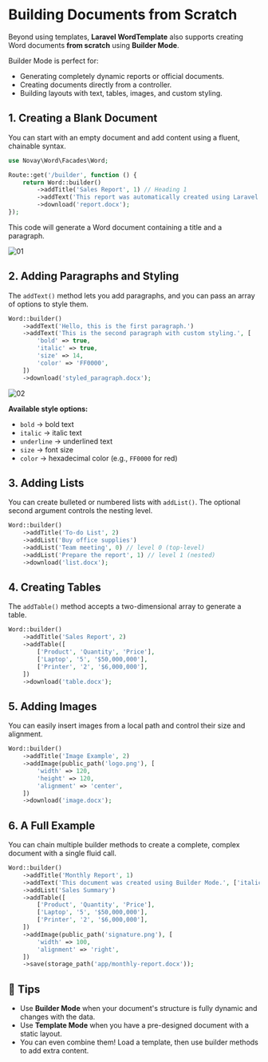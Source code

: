 # **Building Documents from Scratch**

Beyond using templates, **Laravel WordTemplate** also supports creating Word documents **from scratch** using **Builder Mode**.

Builder Mode is perfect for:

  * Generating completely dynamic reports or official documents.
  * Creating documents directly from a controller.
  * Building layouts with text, tables, images, and custom styling.

## **1. Creating a Blank Document**

You can start with an empty document and add content using a fluent, chainable syntax.

```php
use Novay\Word\Facades\Word;

Route::get('/builder', function () {
    return Word::builder()
        ->addTitle('Sales Report', 1) // Heading 1
        ->addText('This report was automatically created using Laravel WordTemplate.')
        ->download('report.docx');
});
```

This code will generate a Word document containing a title and a paragraph.

![01](/images/01.png)

## **2. Adding Paragraphs and Styling**

The `addText()` method lets you add paragraphs, and you can pass an array of options to style them.

```php
Word::builder()
    ->addText('Hello, this is the first paragraph.')
    ->addText('This is the second paragraph with custom styling.', [
        'bold' => true,
        'italic' => true,
        'size' => 14,
        'color' => 'FF0000',
    ])
    ->download('styled_paragraph.docx');
```

![02](/images/02.png)

**Available style options:**

  * `bold` → bold text
  * `italic` → italic text
  * `underline` → underlined text
  * `size` → font size
  * `color` → hexadecimal color (e.g., `FF0000` for red)

## **3. Adding Lists**

You can create bulleted or numbered lists with `addList()`. The optional second argument controls the nesting level.

```php
Word::builder()
    ->addTitle('To-do List', 2)
    ->addList('Buy office supplies')
    ->addList('Team meeting', 0) // level 0 (top-level)
    ->addList('Prepare the report', 1) // level 1 (nested)
    ->download('list.docx');
```

## **4. Creating Tables**

The `addTable()` method accepts a two-dimensional array to generate a table.

```php
Word::builder()
    ->addTitle('Sales Report', 2)
    ->addTable([
        ['Product', 'Quantity', 'Price'],
        ['Laptop', '5', '$50,000,000'],
        ['Printer', '2', '$6,000,000'],
    ])
    ->download('table.docx');
```

## **5. Adding Images**

You can easily insert images from a local path and control their size and alignment.

```php
Word::builder()
    ->addTitle('Image Example', 2)
    ->addImage(public_path('logo.png'), [
        'width' => 120,
        'height' => 120,
        'alignment' => 'center',
    ])
    ->download('image.docx');
```

## **6. A Full Example**

You can chain multiple builder methods to create a complete, complex document with a single fluid call.

```php
Word::builder()
    ->addTitle('Monthly Report', 1)
    ->addText('This document was created using Builder Mode.', ['italic' => true])
    ->addList('Sales Summary')
    ->addTable([
        ['Product', 'Quantity', 'Price'],
        ['Laptop', '5', '$50,000,000'],
        ['Printer', '2', '$6,000,000'],
    ])
    ->addImage(public_path('signature.png'), [
        'width' => 100,
        'alignment' => 'right',
    ])
    ->save(storage_path('app/monthly-report.docx'));
```

## **📌 Tips**

  * Use **Builder Mode** when your document's structure is fully dynamic and changes with the data.
  * Use **Template Mode** when you have a pre-designed document with a static layout.
  * You can even combine them\! Load a template, then use builder methods to add extra content.